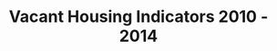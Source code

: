 ---
schema: default
title: Vacant Housing Indicators 2010 - 2014
organization: Knoxville Regional Transportation Planning Organization
notes: Vacant Housing Units
resources:
  - name: Vacant Housing Indicators 2010 - 2014
    url: 'http://www.arcgis.com/home/item.html?id=3aa62a50764f4421a013bc1153de9b6b'
    format: arcgis
    spatial: true
  - name: VacantHousingUnitsCounty FeatureService
    url: 'http://services2.arcgis.com/Gypl21NmiWS1cM7h/arcgis/rest/services/VacantHousingIndicators2008_2015/FeatureServer/0'
    format: api
    spatial: true
  - name: VacantHousingUnitsTract FeatureService
    url: 'http://services2.arcgis.com/Gypl21NmiWS1cM7h/arcgis/rest/services/VacantHousingIndicators2008_2015/FeatureServer/1'
    format: api
    spatial: true
license: 'http://www.opendefinition.org/licenses/odc-by'
category:
  - Real Estate / Land Records
maintainer: Jeff Welch, AICP
maintainer_email: jeff.welch@knoxtrans.org
---